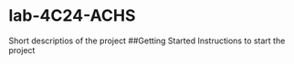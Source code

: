 # lab-4C24-ACHS
Short descriptios of the project
##Getting Started
Instructions to start the project
